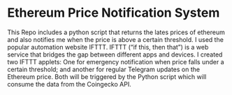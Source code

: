 # Ethereum Price Notification System

This Repo includes a python script that returns the lates prices of ethereum and also notifies me when the price is above a certain threshold. I used the popular automation website IFTTT. IFTTT (“if this, then that”) is a web service that bridges the gap between different apps and devices.
I created two IFTTT applets: One for emergency notification when  price falls under a certain threshold; and
another for regular Telegram updates on the Ethereum price.
Both will be triggered by the Python script which will consume the data from the Coingecko API.